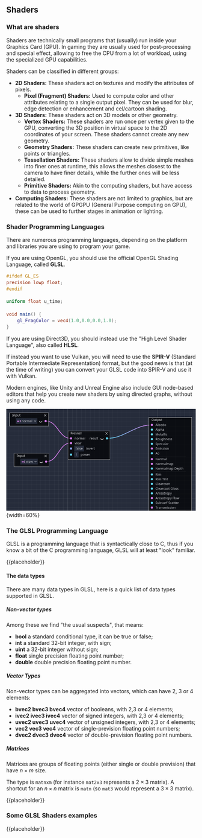 Shaders
--------

### What are shaders

Shaders are technically small programs that (usually) run inside your Graphics Card (GPU). In gaming they are usually used for post-processing and special effect, allowing to free the CPU from a lot of workload, using the specialized GPU capabilities.

Shaders can be classified in different groups:

- **2D Shaders:** These shaders act on textures and modify the attributes of pixels.
    - **Pixel (Fragment) Shaders:** Used to compute color and other attributes relating to a single output pixel. They can be used for blur, edge detection or enhancement and cel/cartoon shading.
- **3D Shaders:** These shaders act on 3D models or other geometry.
    - **Vertex Shaders:** These shaders are run once per vertex given to the GPU, converting the 3D position in virtual space to the 2D coordinates of your screen. These shaders cannot create any new geometry.
    - **Geometry Shaders:** These shaders can create new primitives, like points or triangles.
    - **Tessellation Shaders:** These shaders allow to divide simple meshes into finer ones at runtime, this allows the meshes closest to the camera to have finer details, while the further ones will be less detailed.
    - **Primitive Shaders:** Akin to the computing shaders, but have access to data to process geometry.
- **Computing Shaders:** These shaders are not limited to graphics, but are related to the world of GPGPU (General Purpose computing on GPU), these can be used to further stages in animation or lighting.

### Shader Programming Languages

There are numerous programming languages, depending on the platform and libraries you are using to program your game.

If you are using OpenGL, you should use the official OpenGL Shading Language, called **GLSL**.

```{.frag caption="Simple GLSL Fragment shader"}
#ifdef GL_ES
precision lowp float;
#endif

uniform float u_time;

void main() {
    gl_FragColor = vec4(1.0,0.0,0.0,1.0);
}
```

If you are using Direct3D, you should instead use the "High Level Shader Language", also called **HLSL**.

If instead you want to use Vulkan, you will need to use the **SPIR-V** (Standard Portable Intermediate Representation) format, but the good news is that (at the time of writing) you can convert your GLSL code into SPIR-V and use it with Vulkan.

Modern engines, like Unity and Unreal Engine also include GUI node-based editors that help you create new shaders by using directed graphs, without using any code.

![Godot's "Visual Shader" Editor](./images/resources/godot_visual_shader.png){width=60%}

### The GLSL Programming Language

GLSL is a programming language that is syntactically close to C, thus if you know a bit of the C programming language, GLSL will at least "look" familiar.

{{placeholder}}

<!-- TODO: Teach some basic GLSL -->

#### The data types

There are many data types in GLSL, here is a quick list of data types supported in GLSL.

##### Non-vector types

Among these we find "the usual suspects", that means:

- **bool** a standard conditional type, it can be true or false;
- **int** a standard 32-bit integer, with sign;
- **uint** a 32-bit integer without sign;
- **float** single precision floating point number;
- **double** double precision floating point number.

##### Vector Types

Non-vector types can be aggregated into vectors, which can have 2, 3 or 4 elements:

- **bvec2 bvec3 bvec4** vector of booleans, with 2,3 or 4 elements;
- **ivec2 ivec3 ivec4** vector of signed integers, with 2,3 or 4 elements;
- **uvec2 uvec3 uvec4** vector of unsigned integers, with 2,3 or 4 elements;
- **vec2 vec3 vec4** vector of single-prevision floating point numbers;
- **dvec2 dvec3 dvec4** vector of double-prevision floating point numbers.

##### Matrices

Matrices are groups of floating points (either single or double prevision) that have $n \times m$ size.

The type is `matnxm` (for instance `mat2x3` represents a $2 \times 3$ matrix). A shortcut for an $n \times n$ matrix is `matn` (so `mat3` would represent a $3 \times 3$ matrix).

{{placeholder}}

<!-- TODO: Talk about GLSL data types -->

### Some GLSL Shaders examples

{{placeholder}}

<!-- TODO: Add some simple 2D fragment shaders examples -->
